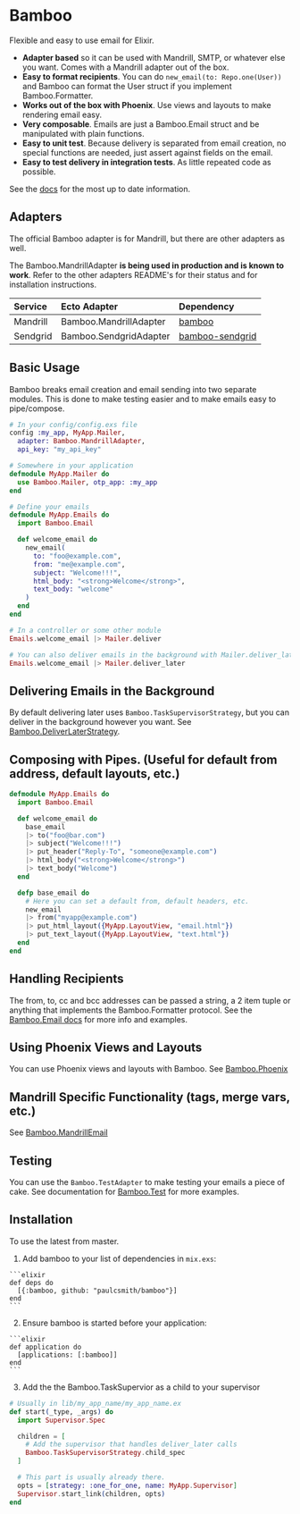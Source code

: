 # Bamboo

Flexible and easy to use email for Elixir.

* **Adapter based** so it can be used with Mandrill, SMTP, or whatever else you want. Comes with a Mandrill adapter out of the box.
* **Easy to format recipients**. You can do `new_email(to: Repo.one(User))` and Bamboo can format the User struct if you implement Bamboo.Formatter.
* **Works out of the box with Phoenix**. Use views and layouts to make rendering email easy.
* **Very composable**. Emails are just a Bamboo.Email struct and be manipulated with plain functions.
* **Easy to unit test**. Because delivery is separated from email creation, no special functions are needed, just assert against fields on the email.
* **Easy to test delivery in integration tests**. As little repeated code as possible.

See the [docs] for the most up to date information.

[docs]: https://hexdocs.pm/bamboo/README.html

## Adapters

The official Bamboo adapter is for Mandrill, but there are other adapters as well.

The Bamboo.MandrillAdapter **is being used in production and is known to work**.
Refer to the other adapters README's for their status and for installation
instructions.

Service   | Ecto Adapter            | Dependency
:----------| :--------------------- | :----------------------------|
Mandrill   | Bamboo.MandrillAdapter | [bamboo]
Sendgrid   | Bamboo.SendgridAdapter | [bamboo-sendgrid]

[bamboo]: http://github.com/paulcsmith/bamboo
[bamboo-sendgrid]: https://github.com/mtwilliams/bamboo-sendgrid
[create your own adapter]: https://hexdocs.pm/bamboo/Bamboo.Adapter.html

## Basic Usage

Bamboo breaks email creation and email sending into two separate modules. This
is done to make testing easier and to make emails easy to pipe/compose.

```elixir
# In your config/config.exs file
config :my_app, MyApp.Mailer,
  adapter: Bamboo.MandrillAdapter,
  api_key: "my_api_key"

# Somewhere in your application
defmodule MyApp.Mailer do
  use Bamboo.Mailer, otp_app: :my_app
end

# Define your emails
defmodule MyApp.Emails do
  import Bamboo.Email

  def welcome_email do
    new_email(
      to: "foo@example.com",
      from: "me@example.com",
      subject: "Welcome!!!",
      html_body: "<strong>Welcome</strong>",
      text_body: "welcome"
    )
  end
end

# In a controller or some other module
Emails.welcome_email |> Mailer.deliver

# You can also deliver emails in the background with Mailer.deliver_later
Emails.welcome_email |> Mailer.deliver_later
```

## Delivering Emails in the Background

By default delivering later uses `Bamboo.TaskSupervisorStrategy`, but you can
deliver in the background however you want. See [Bamboo.DeliverLaterStrategy].

[Bamboo.DeliverLaterStrategy]: https://hexdocs.pm/bamboo/Bamboo.DeliverLaterStrategy.html

## Composing with Pipes. (Useful for default from address, default layouts, etc.)

```elixir
defmodule MyApp.Emails do
  import Bamboo.Email

  def welcome_email do
    base_email
    |> to("foo@bar.com")
    |> subject("Welcome!!!")
    |> put_header("Reply-To", "someone@example.com")
    |> html_body("<strong>Welcome</strong>")
    |> text_body("Welcome")
  end

  defp base_email do
    # Here you can set a default from, default headers, etc.
    new_email
    |> from("myapp@example.com")
    |> put_html_layout({MyApp.LayoutView, "email.html"})
    |> put_text_layout({MyApp.LayoutView, "text.html"})
  end
end
```

## Handling Recipients

The from, to, cc and bcc addresses can be passed a string, a 2 item tuple or
anything that implements the Bamboo.Formatter protocol. See the [Bamboo.Email docs] for more info and examples.

[Bamboo.Email docs]: https://hexdocs.pm/bamboo/Bamboo.Email.html

## Using Phoenix Views and Layouts

You can use Phoenix views and layouts with Bamboo. See [Bamboo.Phoenix]

[Bamboo.Phoenix]: https://hexdocs.pm/bamboo/Bamboo.Phoenix.html

## Mandrill Specific Functionality (tags, merge vars, etc.)

See [Bamboo.MandrillEmail](https://hexdocs.pm/bamboo/Bamboo.MandrillEmail.html)

## Testing

You can use the `Bamboo.TestAdapter` to make testing your emails a piece of cake.
See documentation for [Bamboo.Test] for more examples.

[Bamboo.Test]: https://hexdocs.pm/bamboo/Bamboo.Test.html

## Installation

To use the latest from master.

  1. Add bamboo to your list of dependencies in `mix.exs`:

    ```elixir
    def deps do
      [{:bamboo, github: "paulcsmith/bamboo"}]
    end
    ```

  2. Ensure bamboo is started before your application:

    ```elixir
    def application do
      [applications: [:bamboo]]
    end
    ```

  3. Add the the Bamboo.TaskSupervior as a child to your supervisor

  ```elixir
  # Usually in lib/my_app_name/my_app_name.ex
  def start(_type, _args) do
    import Supervisor.Spec

    children = [
      # Add the supervisor that handles deliver_later calls
      Bamboo.TaskSupervisorStrategy.child_spec
    ]

    # This part is usually already there.
    opts = [strategy: :one_for_one, name: MyApp.Supervisor]
    Supervisor.start_link(children, opts)
  end
  ```
